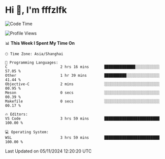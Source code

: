 # Hi 👋, I'm fffzlfk

<!--START_SECTION:waka-->
![Code Time](http://img.shields.io/badge/Code%20Time-982%20hrs%2041%20mins-blue)

![Profile Views](http://img.shields.io/badge/Profile%20Views-0-blue)

📊 **This Week I Spent My Time On** 

```text
🕑︎ Time Zone: Asia/Shanghai

💬 Programming Languages: 
C                        2 hrs 16 mins       ██████████████░░░░░░░░░░░   57.05 % 
Other                    1 hr 39 mins        ██████████░░░░░░░░░░░░░░░   41.44 % 
Objective-C              2 mins              ░░░░░░░░░░░░░░░░░░░░░░░░░   00.95 % 
Meson                    0 secs              ░░░░░░░░░░░░░░░░░░░░░░░░░   00.39 % 
Makefile                 0 secs              ░░░░░░░░░░░░░░░░░░░░░░░░░   00.17 % 

🔥 Editors: 
VS Code                  3 hrs 59 mins       █████████████████████████   100.00 % 

💻 Operating System: 
WSL                      3 hrs 59 mins       █████████████████████████   100.00 % 
```


 Last Updated on 05/11/2024 12:20:20 UTC
<!--END_SECTION:waka-->
